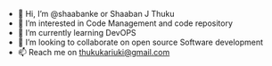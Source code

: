 - 👋 Hi, I’m @shaabanke or Shaaban J Thuku
- 👀 I’m interested in Code Management and code repository
- 🌱 I’m currently learning DevOPS
- 💞️ I’m looking to collaborate on open source Software development
- 📫 Reach me on thukukariuki@gmail.com

<!---
shaabanke/shaabanke is a ✨ special ✨ repository because its `README.md` (this file) appears on your GitHub profile.
You can click the Preview link to take a look at your changes.
--->
